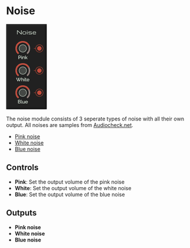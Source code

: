 # Noise

![Noise](../images/noise.png)

The noise module consists of 3 seperate types of noise with all their own output. All noises are samples from [Audiocheck.net](https://www.audiocheck.net/).

* [Pink noise](https://www.audiocheck.net/testtones_pinknoise.php)
* [White noise](https://www.audiocheck.net/testtones_whitenoise.php)
* [Blue noise](https://www.audiocheck.net/testtones_bluenoise.php)


## Controls

* **Pink**: Set the output volume of the pink noise
* **White**: Set the output volume of the white noise
* **Blue**: Set the output volume of the blue noise

## Outputs

* **Pink noise**
* **White noise**
* **Blue noise**
